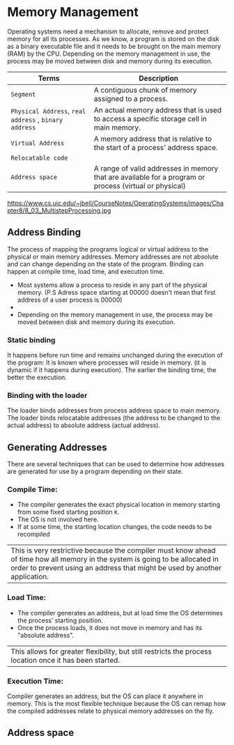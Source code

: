 # Memory Management

Operating systems need a mechanism to allocate, remove and protect memory for all its processes. As we know, a program is stored on the disk as a binary executable file and it needs to be brought on the main memory (RAM) by the CPU.
Depending on the memory management in use, the process may be moved between disk and memory during its execution.

Terms| Description|
------------ | ------------
`Segment`| A contiguous chunk of memory assigned to a process.
`Physical Address`, `real address` , `binary address`| An actual memory address that is used to access a specific storage cell in main memory.
`Virtual Address` | A memory address that is relative to the start of a process' address space.
`Relocatable code`|
`Address space`| A range of valid addresses in memory that are available for a program or process (virtual or physical)

https://www.cs.uic.edu/~jbell/CourseNotes/OperatingSystems/images/Chapter8/8_03_MultistepProcessing.jpg

## Address Binding
The process of mapping the programs logical or virtual address to the physical or main memory addresses. Memory addresses are not absolute and can change depending on the state of the program. Binding can happen at compile time, load time, and execution time. 

- Most systems allow a process to reside in any part of the physical memory. (P.S Adress space starting at 00000 doesn't mean that first address of a user process is 00000)
- 
- Depending on the memory management in use, the process may be moved between disk and memory during its execution.

### Static binding
It happens before run time and remains unchanged during the execution of the program: It is known where processes will reside in memory. (it is dynamic if it happens during execution). The earlier the binding time, the better the execution.
### Binding with the loader
The loader binds addresses from process address space to main memory. The loader binds relocatable addresses (the address to be changed to the actual address) to absolute address (actual address). 

## Generating Addresses
There are several techniques that can be used to determine how addresses are generated for use by a program depending on their state.

### Compile Time:
- The compiler generates the exact physical location in memory starting from some fixed starting position `K`. 
- The OS is not involved here. 
- If at some time, the starting location changes, the code needs to be recompiled
  
<table><tr><td>This is very restrictive because the compiler must know ahead of time how all memory in the system is going to be allocated in order to prevent using an address that might be used by another application.</td></tr></table>

### Load Time:
- The compiler generates an address, but at load time the OS determines the process’ starting position. 
- Once the process loads, it does not move in memory and has its "absolute address". 
  
<table><tr><td>This allows for greater flexibility, but still restricts the process location once it has been started.</td></tr></table>

### Execution Time:
Compiler generates an address, but the OS can place it anywhere in memory. This is the most flexible technique because the OS can remap how the compiled addresses relate to physical memory
addresses on the fly.



## Address space